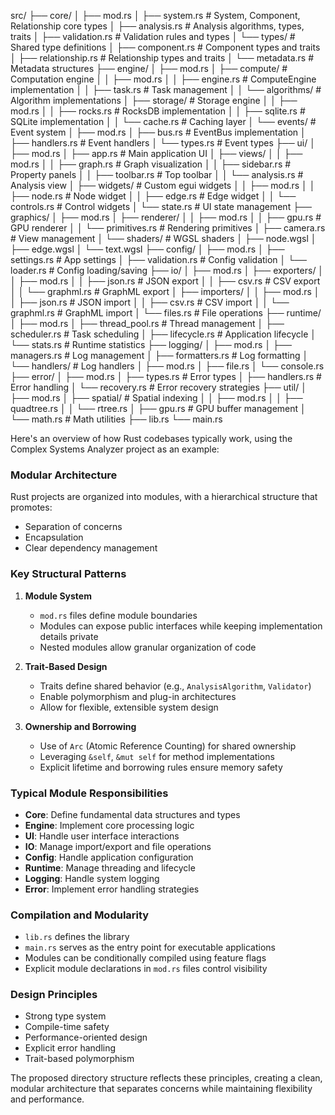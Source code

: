 src/
├── core/
│   ├── mod.rs
│   ├── system.rs          # System, Component, Relationship core types
│   ├── analysis.rs        # Analysis algorithms, types, traits
│   ├── validation.rs      # Validation rules and types
│   └── types/            # Shared type definitions
│       ├── component.rs   # Component types and traits
│       ├── relationship.rs # Relationship types and traits
│       └── metadata.rs    # Metadata structures
├── engine/
│   ├── mod.rs
│   ├── compute/          # Computation engine
│   │   ├── mod.rs
│   │   ├── engine.rs     # ComputeEngine implementation
│   │   ├── task.rs       # Task management
│   │   └── algorithms/   # Algorithm implementations
│   ├── storage/          # Storage engine
│   │   ├── mod.rs
│   │   ├── rocks.rs      # RocksDB implementation
│   │   ├── sqlite.rs     # SQLite implementation
│   │   └── cache.rs      # Caching layer
│   └── events/           # Event system
│       ├── mod.rs
│       ├── bus.rs        # EventBus implementation
│       ├── handlers.rs   # Event handlers
│       └── types.rs      # Event types
├── ui/
│   ├── mod.rs
│   ├── app.rs            # Main application UI
│   ├── views/
│   │   ├── mod.rs
│   │   ├── graph.rs      # Graph visualization
│   │   ├── sidebar.rs    # Property panels
│   │   ├── toolbar.rs    # Top toolbar
│   │   └── analysis.rs   # Analysis view
│   ├── widgets/          # Custom egui widgets
│   │   ├── mod.rs
│   │   ├── node.rs       # Node widget
│   │   ├── edge.rs       # Edge widget
│   │   └── controls.rs   # Control widgets
│   └── state.rs          # UI state management
├── graphics/
│   ├── mod.rs
│   ├── renderer/
│   │   ├── mod.rs
│   │   ├── gpu.rs        # GPU renderer
│   │   └── primitives.rs # Rendering primitives
│   ├── camera.rs         # View management
│   └── shaders/          # WGSL shaders
│       ├── node.wgsl
│       ├── edge.wgsl
│       └── text.wgsl
├── config/
│   ├── mod.rs
│   ├── settings.rs       # App settings
│   ├── validation.rs     # Config validation
│   └── loader.rs         # Config loading/saving
├── io/
│   ├── mod.rs
│   ├── exporters/
│   │   ├── mod.rs
│   │   ├── json.rs       # JSON export
│   │   ├── csv.rs        # CSV export
│   │   └── graphml.rs    # GraphML export
│   ├── importers/
│   │   ├── mod.rs
│   │   ├── json.rs       # JSON import
│   │   ├── csv.rs        # CSV import
│   │   └── graphml.rs    # GraphML import
│   └── files.rs          # File operations
├── runtime/
│   ├── mod.rs
│   ├── thread_pool.rs    # Thread management
│   ├── scheduler.rs      # Task scheduling
│   ├── lifecycle.rs      # Application lifecycle
│   └── stats.rs          # Runtime statistics
├── logging/
│   ├── mod.rs
│   ├── managers.rs       # Log management
│   ├── formatters.rs     # Log formatting
│   └── handlers/         # Log handlers
│       ├── mod.rs
│       ├── file.rs
│       └── console.rs
├── error/
│   ├── mod.rs
│   ├── types.rs          # Error types
│   ├── handlers.rs       # Error handling
│   └── recovery.rs       # Error recovery strategies
├── util/
│   ├── mod.rs
│   ├── spatial/          # Spatial indexing
│   │   ├── mod.rs
│   │   ├── quadtree.rs
│   │   └── rtree.rs
│   ├── gpu.rs            # GPU buffer management
│   └── math.rs           # Math utilities
├── lib.rs
└── main.rs

Here's an overview of how Rust codebases typically work, using the Complex Systems Analyzer project as an example:

### Modular Architecture
Rust projects are organized into modules, with a hierarchical structure that promotes:
- Separation of concerns
- Encapsulation
- Clear dependency management

### Key Structural Patterns
1. **Module System**
   - `mod.rs` files define module boundaries
   - Modules can expose public interfaces while keeping implementation details private
   - Nested modules allow granular organization of code

2. **Trait-Based Design**
   - Traits define shared behavior (e.g., `AnalysisAlgorithm`, `Validator`)
   - Enable polymorphism and plug-in architectures
   - Allow for flexible, extensible system design

3. **Ownership and Borrowing**
   - Use of `Arc` (Atomic Reference Counting) for shared ownership
   - Leveraging `&self`, `&mut self` for method implementations
   - Explicit lifetime and borrowing rules ensure memory safety

### Typical Module Responsibilities
- **Core**: Define fundamental data structures and types
- **Engine**: Implement core processing logic
- **UI**: Handle user interface interactions
- **IO**: Manage import/export and file operations
- **Config**: Handle application configuration
- **Runtime**: Manage threading and lifecycle
- **Logging**: Handle system logging
- **Error**: Implement error handling strategies

### Compilation and Modularity
- `lib.rs` defines the library
- `main.rs` serves as the entry point for executable applications
- Modules can be conditionally compiled using feature flags
- Explicit module declarations in `mod.rs` files control visibility

### Design Principles
- Strong type system
- Compile-time safety
- Performance-oriented design
- Explicit error handling
- Trait-based polymorphism

The proposed directory structure reflects these principles, creating a clean, modular architecture that separates concerns while maintaining flexibility and performance.